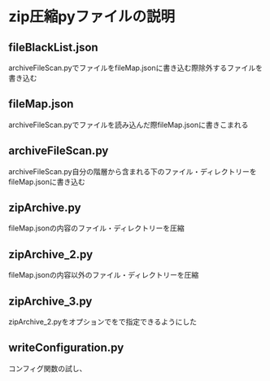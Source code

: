 # zip圧縮pyファイルの説明

## fileBlackList.json
archiveFileScan.pyでファイルをfileMap.jsonに書き込む際除外するファイルを書き込む

## fileMap.json
archiveFileScan.pyでファイルを読み込んだ際fileMap.jsonに書きこまれる

## archiveFileScan.py
archiveFileScan.py自分の階層から含まれる下のファイル・ディレクトリーをfileMap.jsonに書き込む

## zipArchive.py
fileMap.jsonの内容のファイル・ディレクトリーを圧縮

## zipArchive_2.py
fileMap.jsonの内容以外のファイル・ディレクトリーを圧縮

## zipArchive_3.py
zipArchive_2.pyをオプションでをで指定できるようにした

## writeConfiguration.py
コンフィグ関数の試し、
